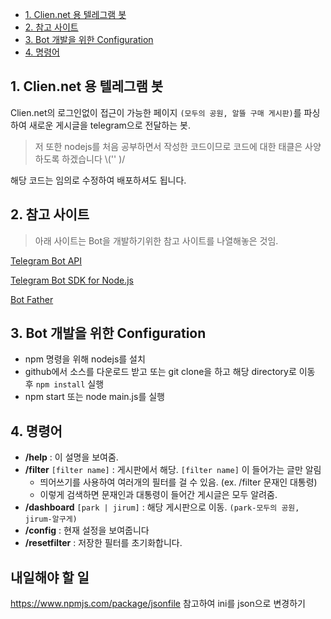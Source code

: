 <!-- TOC -->

- [1. Clien.net 용 텔레그램 봇](#1-cliennet-용-텔레그램-봇)
- [2. 참고 사이트](#2-참고-사이트)
- [3. Bot 개발을 위한 Configuration](#3-bot-개발을-위한-configuration)
- [4. 명령어](#4-명령어)

<!-- /TOC -->

## 1. Clien.net 용 텔레그램 봇
Clien.net의 로그인없이 접근이 가능한 페이지 `(모두의 공원, 알뜰 구매 게시판)`를 파싱하여 새로운 게시글을 telegram으로 전달하는 봇.

> 저 또한 nodejs를 처음 공부하면서 작성한 코드이므로 코드에 대한 태클은 사양하도록 하겠습니다 \\('' )/

해당 코드는 임의로 수정하여 배포하셔도 됩니다.

## 2. 참고 사이트
> 아래 사이트는 Bot을 개발하기위한 참고 사이트를 나열해놓은 것임.

[Telegram Bot API](https://core.telegram.org/bots/api)

[Telegram Bot SDK for Node.js](https://github.com/yagop/node-telegram-bot-api)

[Bot Father](https://core.telegram.org/bots)

## 3. Bot 개발을 위한 Configuration
- npm 명령을 위해 nodejs를 설치
- github에서 소스를 다운로드 받고 또는 git clone을 하고 해당 directory로 이동 후 `npm install` 실행
- npm start 또는 node main.js를 실행

## 4. 명령어
- **/help** : 이 설명을 보여줌.
- **/filter** `[filter name]` : 게시판에서 해당. `[filter name]` 이 들어가는 글만 알림
  - 띄어쓰기를 사용하여 여러개의 필터를 걸 수 있음. (ex. /filter 문재인 대통령)
  - 이렇게 검색하면 문재인과 대통령이 들어간 게시글은 모두 알려줌.
- **/dashboard** `[park | jirum]` : 해당 게시판으로 이동. `(park-모두의 공원, jirum-알구게)`
- **/config** : 현재 설정을 보여줍니다
- **/resetfilter** : 저장한 필터를 초기화합니다.

## 내일해야 할 일
https://www.npmjs.com/package/jsonfile 참고하여 ini를 json으로 변경하기
